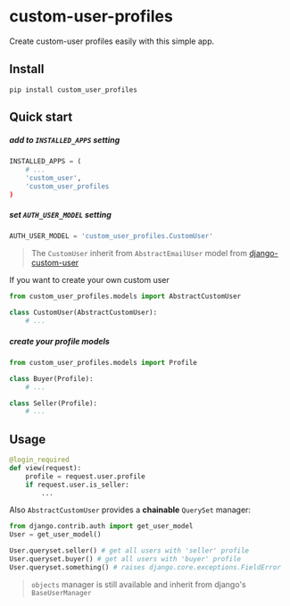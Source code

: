 # custom-user-profiles

Create custom-user profiles easily with this simple app.


## Install

    pip install custom_user_profiles


## Quick start

##### add to `INSTALLED_APPS` setting

```python
INSTALLED_APPS = (
    # ...
    'custom_user',
    'custom_user_profiles
)
```

##### set `AUTH_USER_MODEL` setting

```python
AUTH_USER_MODEL = 'custom_user_profiles.CustomUser'
```

> The `CustomUser` inherit from `AbstractEmailUser` model from [django-custom-user](https://github.com/jcugat/django-custom-user)

If you want to create your own custom user

```python
from custom_user_profiles.models import AbstractCustomUser

class CustomUser(AbstractCustomUser):    
	# ...
```


##### create your profile models

```python
from custom_user_profiles.models import Profile

class Buyer(Profile):
    # ...

class Seller(Profile):
    # ...
```


## Usage

```python
@login_required
def view(request):
    profile = request.user.profile
    if request.user.is_seller:
        ...
```

Also `AbstractCustomUser` provides a **chainable** `QuerySet` manager:

```python
from django.contrib.auth import get_user_model
User = get_user_model()

User.queryset.seller() # get all users with 'seller' profile
User.queryset.buyer() # get all users with 'buyer' profile
User.queryset.something() # raises django.core.exceptions.FieldError
```

> `objects` manager is still available and inherit from django's `BaseUserManager`
